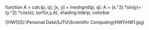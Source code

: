 function A = calc(p, q);
[x, y] = meshgrid(p, q);
A = (x.^2).*sin(y)+(y.^2).*cos(x);
surf(x,y,A), shading interp; colorbar

![HW1](D:\Personal Data\SJTU\Scientific Computing\HW1\HW1.jpg)